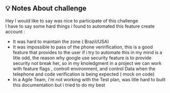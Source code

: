 ## 💡 Notes About challenge


Hey I would like to say was nice to participate of this challenge  </b></br>
I have to say some hard things i found to automated this feature create account : </b></br>

- It was hard to maintain the zone ( Brazil/USA)
- It was impossible to pass of the phone verirification, this is a good feature that provides to the user
  if i try to automate this in my mind is a litle odd, the reason why google use security feature is to provide security not break her, so in my knoledgment in a project we can work with feature flags , controll environment, and control Data when the telephone and code verification is being expected ( mock on code)
- In a Agile Team, i'm not working with the Test plan, was litle hard to built this documentation but i tried to do my best
